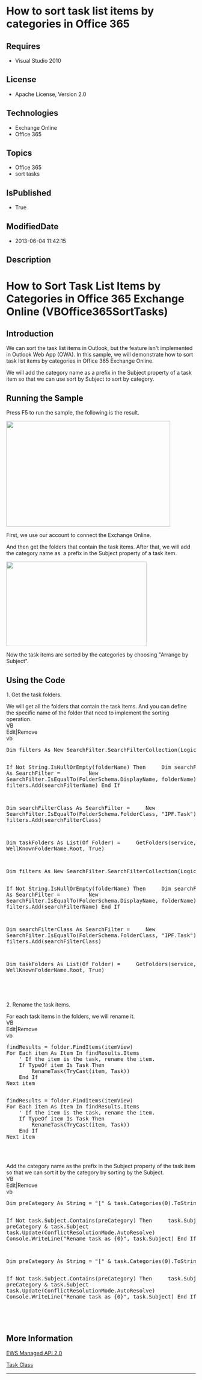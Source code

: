 # How to sort task list items by categories in Office 365
## Requires
* Visual Studio 2010
## License
* Apache License, Version 2.0
## Technologies
* Exchange Online
* Office 365
## Topics
* Office 365
* sort tasks
## IsPublished
* True
## ModifiedDate
* 2013-06-04 11:42:15
## Description

<h1>How to Sort Task List Items by Categories in Office 365 Exchange Online (VBOffice365SortTasks)</h1>
<h2>Introduction</h2>
<p class="MsoNormal">We can sort the task list items in Outlook, but the feature isn't implemented in Outlook Web App (OWA). In this sample, we will demonstrate how to sort task list items by categories in Office 365 Exchange Online.</p>
<p class="MsoNormal">We will add the category name as a prefix in the Subject property of a task item so that we can use sort by Subject to sort by category.</p>
<h2>Running the Sample</h2>
<p class="MsoNormal">Press F5 to run the sample, the following is the result.</p>
<p class="MsoNormal"><span style=""><img src="/site/view/file/83375/1/image.png" alt="" width="436" height="280" align="middle">
</span></p>
<p class="MsoNormal">First, we use our account to connect the Exchange Online.</p>
<p class="MsoNormal">And then get the folders that contain the task items. After that, we will add the category name as<span style="">&nbsp;
</span>a prefix in the Subject property of a task item.</p>
<p class="MsoNormal"><span style=""><img src="/site/view/file/83376/1/image.png" alt="" width="373" height="224" align="middle">
</span><span style="">&nbsp;</span></p>
<p class="MsoNormal">Now the task items are sorted by the categories by choosing &quot;Arrange by Subject&quot;.</p>
<h2>Using the Code</h2>
<p class="MsoNormal" style="margin-bottom:0in; margin-bottom:.0001pt; line-height:normal; text-autospace:none">
1. Get the task folders.</p>
<p class="MsoNormal" style="margin-bottom:0in; margin-bottom:.0001pt; line-height:normal; text-autospace:none">
We will get all the folders that contain the task items. And you can define the specific name of the folder that need to implement the sorting operation.</p>
<div class="scriptcode">
<div class="pluginEditHolder" pluginCommand="mceScriptCode">
<div class="title"><span>VB</span></div>
<div class="pluginLinkHolder"><span class="pluginEditHolderLink">Edit</span>|<span class="pluginRemoveHolderLink">Remove</span>
</div>
<span class="hidden">vb</span>
<pre class="hidden">
Dim filters As New SearchFilter.SearchFilterCollection(LogicalOperator.And)


If Not String.IsNullOrEmpty(folderName) Then
&nbsp;&nbsp;&nbsp; Dim searchFilterName As SearchFilter =
&nbsp;&nbsp;&nbsp;&nbsp;&nbsp;&nbsp;&nbsp; New SearchFilter.IsEqualTo(FolderSchema.DisplayName, folderName)
&nbsp;&nbsp;&nbsp; filters.Add(searchFilterName)
End If


Dim searchFilterClass As SearchFilter =
&nbsp;&nbsp;&nbsp; New SearchFilter.IsEqualTo(FolderSchema.FolderClass, &quot;IPF.Task&quot;)
filters.Add(searchFilterClass)


Dim taskFolders As List(Of Folder) =
&nbsp;&nbsp;&nbsp; GetFolders(service, filters, WellKnownFolderName.Root, True)

</pre>
<pre id="codePreview" class="vb">
Dim filters As New SearchFilter.SearchFilterCollection(LogicalOperator.And)


If Not String.IsNullOrEmpty(folderName) Then
&nbsp;&nbsp;&nbsp; Dim searchFilterName As SearchFilter =
&nbsp;&nbsp;&nbsp;&nbsp;&nbsp;&nbsp;&nbsp; New SearchFilter.IsEqualTo(FolderSchema.DisplayName, folderName)
&nbsp;&nbsp;&nbsp; filters.Add(searchFilterName)
End If


Dim searchFilterClass As SearchFilter =
&nbsp;&nbsp;&nbsp; New SearchFilter.IsEqualTo(FolderSchema.FolderClass, &quot;IPF.Task&quot;)
filters.Add(searchFilterClass)


Dim taskFolders As List(Of Folder) =
&nbsp;&nbsp;&nbsp; GetFolders(service, filters, WellKnownFolderName.Root, True)

</pre>
</div>
</div>
<div class="endscriptcode">&nbsp;</div>
<p class="MsoNormal" style="margin-bottom:0in; margin-bottom:.0001pt; line-height:normal; text-autospace:none">
</p>
<p class="MsoNormal" style="margin-bottom:0in; margin-bottom:.0001pt; line-height:normal; text-autospace:none">
2. Rename the task items.</p>
<p class="MsoNormal" style="margin-bottom:0in; margin-bottom:.0001pt; line-height:normal; text-autospace:none">
For each task items in the folders, we will rename it.</p>
<div class="scriptcode">
<div class="pluginEditHolder" pluginCommand="mceScriptCode">
<div class="title"><span>VB</span></div>
<div class="pluginLinkHolder"><span class="pluginEditHolderLink">Edit</span>|<span class="pluginRemoveHolderLink">Remove</span>
</div>
<span class="hidden">vb</span>
<pre class="hidden">
findResults = folder.FindItems(itemView)
For Each item As Item In findResults.Items
&nbsp;&nbsp;&nbsp; ' If the item is the task, rename the item.
&nbsp;&nbsp;&nbsp; If TypeOf item Is Task Then
&nbsp;&nbsp;&nbsp;&nbsp;&nbsp;&nbsp;&nbsp; RenameTask(TryCast(item, Task))
&nbsp;&nbsp;&nbsp; End If
Next item

</pre>
<pre id="codePreview" class="vb">
findResults = folder.FindItems(itemView)
For Each item As Item In findResults.Items
&nbsp;&nbsp;&nbsp; ' If the item is the task, rename the item.
&nbsp;&nbsp;&nbsp; If TypeOf item Is Task Then
&nbsp;&nbsp;&nbsp;&nbsp;&nbsp;&nbsp;&nbsp; RenameTask(TryCast(item, Task))
&nbsp;&nbsp;&nbsp; End If
Next item

</pre>
</div>
</div>
<div class="endscriptcode">&nbsp;</div>
<p class="MsoNormal" style="margin-bottom:0in; margin-bottom:.0001pt; line-height:normal; text-autospace:none">
Add the category name as the prefix in the Subject property of the task item so that we can sort it by the category by sorting by the Subject.</p>
<div class="scriptcode">
<div class="pluginEditHolder" pluginCommand="mceScriptCode">
<div class="title"><span>VB</span></div>
<div class="pluginLinkHolder"><span class="pluginEditHolderLink">Edit</span>|<span class="pluginRemoveHolderLink">Remove</span>
</div>
<span class="hidden">vb</span>
<pre class="hidden">
Dim preCategory As String = &quot;[&quot; & task.Categories(0).ToString() & &quot;]&quot;


If Not task.Subject.Contains(preCategory) Then
&nbsp;&nbsp;&nbsp; task.Subject = preCategory & task.Subject
&nbsp;&nbsp;&nbsp; task.Update(ConflictResolutionMode.AutoResolve)
&nbsp;&nbsp;&nbsp; Console.WriteLine(&quot;Rename task as {0}&quot;, task.Subject)
End If

</pre>
<pre id="codePreview" class="vb">
Dim preCategory As String = &quot;[&quot; & task.Categories(0).ToString() & &quot;]&quot;


If Not task.Subject.Contains(preCategory) Then
&nbsp;&nbsp;&nbsp; task.Subject = preCategory & task.Subject
&nbsp;&nbsp;&nbsp; task.Update(ConflictResolutionMode.AutoResolve)
&nbsp;&nbsp;&nbsp; Console.WriteLine(&quot;Rename task as {0}&quot;, task.Subject)
End If

</pre>
</div>
</div>
<div class="endscriptcode">&nbsp;</div>
<h2>More Information</h2>
<p class="MsoNormal"><a href="http://msdn.microsoft.com/en-us/library/dd633709(v=exchg.80).aspx">EWS Managed API 2.0</a>
</p>
<p class="MsoNormal"><a href="http://msdn.microsoft.com/query/dev10.query?appId=Dev10IDEF1&l=EN-US&k=k(MICROSOFT.EXCHANGE.WEBSERVICES.DATA.TASK);k(TargetFrameworkMoniker-%22.NETFRAMEWORK%2cVERSION%3dV4.0%22);k(DevLang-CSHARP)&rd=true">Task Class</a><span class="MsoHyperlink"><span style="color:windowtext; text-decoration:none">
</span></span></p>
<hr>
<div><a href="http://go.microsoft.com/?linkid=9759640" style="margin-top:3px"><img alt="" src="http://bit.ly/onecodelogo">
</a></div>
